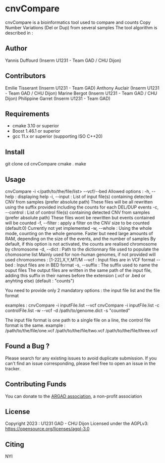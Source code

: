 # cnvCompare

cnvCompare is a bioinformatics tool used to compare and counts Copy Number Variations (Del or Dup) from several samples
The tool algorithm is described in : 


## Author
Yannis Duffourd (Inserm U1231 - Team GAD / CHU Dijon)

## Contributors
Emilie Tisserant (Inserm U1231 - Team GAD)
Anthony Auclair (Inserm U1231 - Team GAD / CHU Dijon)
Marine Bergot (Inserm U1231 - Team GAD / CHU Dijon)
Philippine Garret (Inserm U1231 - Team GAD)

## Requirements 
- cmake 3.10 or superior
- Boost 1.46.1 or superior
- gcc 11.x or superior (supporting ISO C++20)


## Install
git clone <pppp>
cd cnvCompare 
cmake . 
make 

## Usage 
cnvCompare -i </path/to/the/file/list> --vcf/--bed
    Allowed options : 
        -h, --help : displaying help 
        -i, --input <string>: List of input file(s) containing detected CNV from samples (prefer absolute path)
            These files will be all rewritten using the suffix provided including the counts for each DEL/DUP events
        -c, --control <string>: List of control file(s) containing detected CNV from samples (prefer absolute path)
            These files wont be rewritten but events contained will be counted
        -f, --filter <int>: apply a filter on the CNV size to be counted (default:0)
            Currently not yet implemented
        -w, --whole : Using the whole mode, counting on the whole genome. 
            Faster but need large amounts of RAM, depending on the size of the events, and the number of samples
            By default, if this option is not activated, the counts are realised chromosome by chromosome
        -d, --dict <string>: Path to the dictionnary file used to populate the chomosome list
            Mainly used for non-human genomes, if not provided will used chromosomes : [1-22],X,Y,MT/M
        --vcf : Input files are in VCF format 
        --bed : Input files are in BED format
        -s, --suffix <string>: The suffix used to name the ouput files
            The output files are written in the same path of the input file, adding this suffix in their names before the extension (.vcf or .bed or anyhting else) (default : "counts")
        
You need to provide only 2 mandatory options : the input file list and the file format

examples :
    cnvCompare -i inputFile.list --vcf
    cnvCompare -i inputFile.list -c controlFile.list -w --vcf -d /path/to/genome.dict -s "counted" 

The input file format is one path to a single file on a line, the control file format is the same.
example :  
    /path/to/the/file/one.vcf
    /path/to/the/file/two.vcf
    /path/to/the/file/three.vcf



## Found a Bug ? 
Please search for any existing issues to avoid duplicate submission. 
If you can't find an issue corresponding, please feel free to open an issue in the tracker. 


## Contributing Funds 
You can donate to the [ARGAD association](https://www.helloasso.com/associations/association-pour-la-recherche-genetique-des-anomalies-du-developpement-argad), a non-profit association

## License 
Copyright 2023 : U1231 GAD - CHU Dijon 
Licensed under the AGPLv3: https://opensource.org/licenses/agpl-3.0

## Citing 
NYI